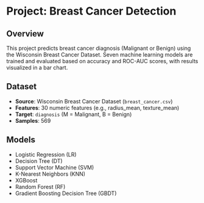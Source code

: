 # Project: Breast Cancer Detection

## Overview
This project predicts breast cancer diagnosis (Malignant or Benign) using the Wisconsin Breast Cancer Dataset. Seven machine learning models are trained and evaluated based on accuracy and ROC-AUC scores, with results visualized in a bar chart.

## Dataset
- **Source**: Wisconsin Breast Cancer Dataset (`breast_cancer.csv`)
- **Features**: 30 numeric features (e.g., radius_mean, texture_mean)
- **Target**: `diagnosis` (M = Malignant, B = Benign)
- **Samples**: 569

## Models
- Logistic Regression (LR)
- Decision Tree (DT)
- Support Vector Machine (SVM)
- K-Nearest Neighbors (KNN)
- XGBoost
- Random Forest (RF)
- Gradient Boosting Decision Tree (GBDT)
